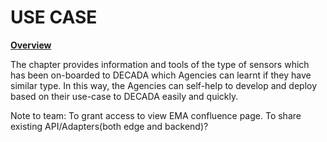 # USE CASE

**<u>Overview</u>**

The chapter provides information and tools of the type of sensors which has been on-boarded to DECADA which Agencies can learnt if they have similar type. 
In this way, the Agencies can self-help to develop and deploy based on their use-case to DECADA easily and quickly.
 
Note to team:
To grant access to view EMA confluence page.
To share existing API/Adapters(both edge and backend)?